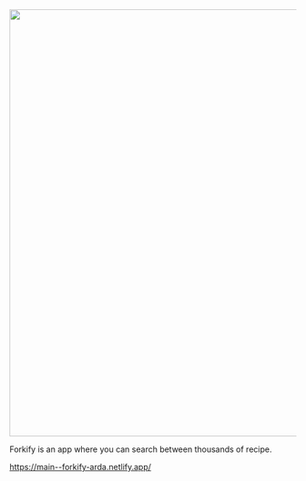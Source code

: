 <img src="https://media.giphy.com/media/v1.Y2lkPTc5MGI3NjExN25keGp1ZHg4bXF4emhoczVkMGYwZHNxYmp6emc5cDU0c2E4YWNyaSZlcD12MV9pbnRlcm5hbF9naWZfYnlfaWQmY3Q9Zw/WmjfT8jUrhtJbWoDE3/giphy.gif" width="750"/>

Forkify is an app where you can search between thousands of recipe.

https://main--forkify-arda.netlify.app/
